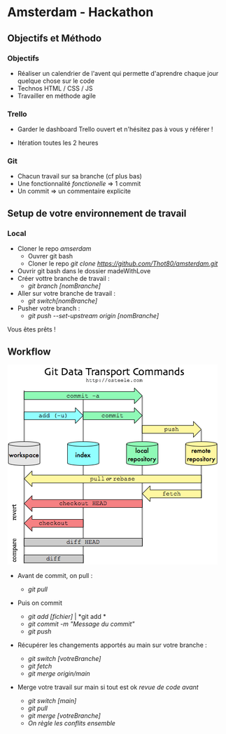# Amsterdam - Hackathon

## Objectifs et Méthodo

### Objectifs

* Réaliser un calendrier de l'avent qui permette d'aprendre chaque jour quelque chose sur le code
* Technos HTML / CSS / JS
* Travailler en méthode agile

### Trello 

* Garder le dashboard Trello ouvert et n'hésitez pas à vous y référer !

* Itération toutes les 2 heures


### Git

* Chacun travail sur sa branche (cf plus bas)
* Une fonctionnalité *fonctionelle* => 1 commit
* Un commit => un commentaire explicite

## Setup de votre environnement de travail

### Local

* Cloner le repo *amserdam* 
    * Ouvrer git bash
    * Cloner le repo *git clone https://github.com/Thot80/amsterdam.git*
* Ouvrir git bash dans le dossier madeWithLove
* Créer vottre branche de travail :
    * *git branch [nomBranche]*
* Aller sur votre branche de travail :
    * *git switch[nomBranche]*
* Pusher votre branch :
    * *git push --set-upstream origin [nomBranche]*

Vous êtes prêts !


## Workflow

![Provisoire](/doc/git.png)

* Avant de commit, on pull :
    * *git pull*
* Puis on commit
    * *git add [fichier]* | *git add *
    * *git commit -m "Message du commit"*
    * *git push*

* Récupérer les changements apportés au main sur votre branche :
    * *git switch [votreBranche]*
    * *git fetch*
    * *git merge origin/main*

* Merge votre travail sur main si tout est ok *revue de code avant*
    * *git switch [main]*
    * *git pull*
    * *git merge [votreBranche]*
    * *On règle les conflits ensemble*